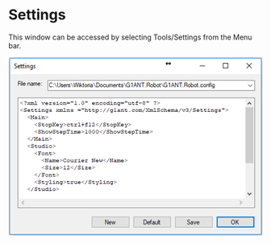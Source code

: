 # Settings

This window can be accessed by selecting Tools/Settings from the Menu bar.

![alt text](https://github.com/G1ANT-Robot/G1ANT.Manual/blob/master/User-Interface/Images/settings.png)
